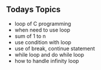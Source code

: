 ## Todays Topics

- loop of C programming
- when need to use loop
- sum of 1 to n
- use condition with loop
- use of break, continue statement
- while loop and do while loop
- how to handle infinity loop
